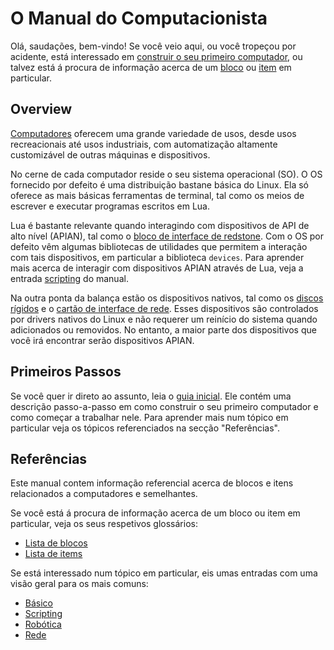 # O Manual do Computacionista
Olá, saudações, bem-vindo! Se você veio aqui, ou você tropeçou por acidente, está interessado em [construir o seu primeiro computador](getting_started.md), ou talvez está á procura de informação acerca de um [bloco](block/index.md) ou [item](item/index.md) em particular.

## Overview
[Computadores](block/computer.md) oferecem uma grande variedade de usos, desde usos recreacionais até usos industriais, com automatização altamente customizável de outras máquinas e dispositivos.

No cerne de cada computador reside o seu sistema operacional (SO). O OS fornecido por defeito é uma distribuição bastane básica do Linux. Ela só oferece as mais básicas ferramentas de terminal, tal como os meios de escrever e executar programas escritos em Lua.

Lua é bastante relevante quando interagindo com dispositivos de API de alto nível (APIAN), tal como o [bloco de interface de redstone](block/redstone_interface.md). Com o OS por defeito vêm algumas bibliotecas de utilidades que permitem a interação com tais dispositivos, em particular a biblioteca `devices`. Para aprender mais acerca de interagir com dispositivos APIAN através de Lua, veja a entrada [scripting](scripting.md) do manual.

Na outra ponta da balança estão os dispositivos nativos, tal como os [discos rígidos](item/hard_drive.md) e o [cartão de interface de rede](item/network_interface_card.md). Esses dispositivos são controlados por drivers nativos do Linux e não requerer um reinício do sistema quando adicionados ou removidos. No entanto, a maior parte dos dispositivos que você irá encontrar serão dispositivos APIAN.

## Primeiros Passos
Se você quer ir direto ao assunto, leia o [guia inicial](getting_started.md). Ele contém uma descrição passo-a-passo em como construir o seu primeiro computador e como começar a trabalhar nele. Para aprender mais num tópico em particular veja os tópicos referenciados na secção "Referências".

## Referências
Este manual contem informação referencial acerca de blocos e itens relacionados a computadores e semelhantes.

Se você está á procura de informação acerca de um bloco ou item em particular, veja os seus respetivos glossários:
- [Lista de blocos](block/index.md)
- [Lista de items](item/index.md)

Se está interessado num tópico em particular, eis umas entradas com uma visão geral para os mais comuns:
- [Básico](basics.md)
- [Scripting](scripting.md)
- [Robótica](robotics.md)
- [Rede](networking.md)
